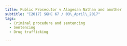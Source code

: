 ```yaml
---
title: Public Prosecutor v Alagesan Nathan and another 
subtitle: "[2017] SGHC 67 / 03\_April\_2017"
tags:
  - Criminal procedure and sentencing
  - Sentencing
  - Drug trafficking

---
```


